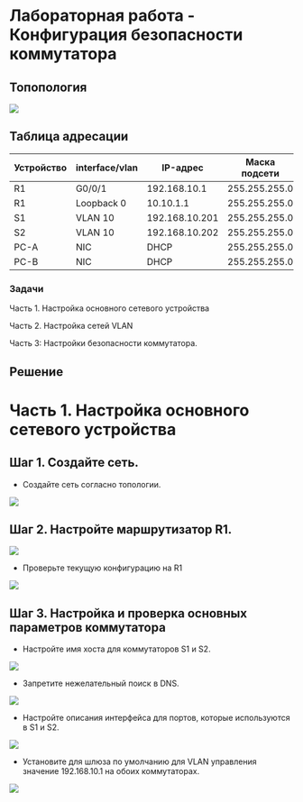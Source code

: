 # Лабораторная работа - Конфигурация безопасности коммутатора

## Топопология

![](1.jpg)

## Таблица адресации

| Устройство    | interface/vlan   | IP-адрес  | Маска подсети |
|-----------------|---------------|-------------------------|-------------------|
| R1 | G0/0/1   | 192.168.10.1  |   255.255.255.0   | 
| R1 | Loopback 0    | 10.10.1.1 |    255.255.255.0  | 
| S1 | VLAN 10   | 192.168.10.201|    255.255.255.0  | 
| S2 | VLAN 10 | 192.168.10.202 |    255.255.255.0   | 
| PC-A | NIC      | DHCP|    255.255.255.0  | 
| PC-B | NIC      | DHCP |    255.255.255.0  | 

### Задачи

Часть 1. Настройка основного сетевого устройства

Часть 2. Настройка сетей VLAN

Часть 3: Настройки безопасности коммутатора.

## Решение

# Часть 1. Настройка основного сетевого устройства

## Шаг 1. Создайте сеть.

* Создайте сеть согласно топологии.

![](1.PNG)

## Шаг 2. Настройте маршрутизатор R1.

![](2.PNG)

* Проверьте текущую конфигурацию на R1

![](3.PNG)

## Шаг 3. Настройка и проверка основных параметров коммутатора

* Настройте имя хоста для коммутаторов S1 и S2.

![](4.PNG)

* Запретите нежелательный поиск в DNS.

![](5.PNG)

* Настройте описания интерфейса для портов, которые используются в S1 и S2.

![](6.PNG)

* Установите для шлюза по умолчанию для VLAN управления значение 192.168.10.1 на обоих коммутаторах.

![](7.PNG)


